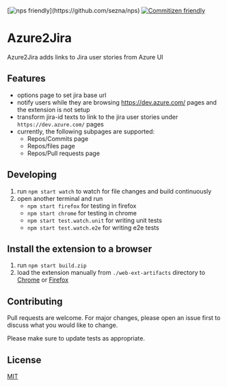[![nps friendly](https://img.shields.io/badge/nps-friendly-brightgreen.svg?)](https://github.com/sezna/nps)
[![Commitizen friendly](https://img.shields.io/badge/commitizen-friendly-brightgreen.svg)](http://commitizen.github.io/cz-cli/)

# Azure2Jira

Azure2Jira adds links to Jira user stories from Azure UI

## Features

- options page to set jira base url
- notify users while they are browsing https://dev.azure.com/ pages and the extension is not setup
- transform jira-id texts to link to the jira user stories under
  `https://dev.azure.com/` pages
- currently, the following subpages are supported:
  - Repos/Commits page
  - Repos/files page
  - Repos/Pull requests page

## Developing

1. run `npm start watch` to watch for file changes and build continuously
1. open another terminal and run
   - `npm start firefox` for testing in firefox
   - `npm start chrome` for testing in chrome
   - `npm start test.watch.unit` for writing unit tests
   - `npm start test.watch.e2e` for writing e2e tests

## Install the extension to a browser

1. run `npm start build.zip`
2. load the extension manually from `./web-ext-artifacts` directory to
   [Chrome](https://www.smashingmagazine.com/2017/04/browser-extension-edge-chrome-firefox-opera-brave-vivaldi/#google-chrome-opera-vivaldi)
   or [Firefox](https://www.smashingmagazine.com/2017/04/browser-extension-edge-chrome-firefox-opera-brave-vivaldi/#mozilla-firefox)

## Contributing

Pull requests are welcome. For major changes, please open an issue first to discuss what you would like to change.

Please make sure to update tests as appropriate.

## License

[MIT](https://choosealicense.com/licenses/mit/)
